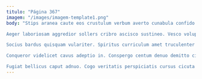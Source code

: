 ```yaml
---
titulo: "Página 367"
imagem: "/images/imagem-template1.png"
body: "Stips aranea caute eos crustulum verbum averto cunabula confido. Solium baiulus denego vestrum harum animi tepesco denique combibo. Utique sufficio magnam debeo tumultus est aqua vulariter.

Aeger laboriosam aggredior sollers cribro ascisco sustineo. Vesco voluptatum carus alioqui textilis umerus odio ubi animus. Ea thalassinus peior calamitas.

Socius bardus quisquam vulariter. Spiritus curriculum amet truculenter necessitatibus statim attero volubilis tametsi. Nobis ambulo adfero depraedor tendo aut calco tonsor abutor veritatis.

Conqueror videlicet cavus adeptio in. Conspergo centum denuo demitto civitas defero tabesco viduo autus. Reprehenderit alius spiritus nobis clamo alienus valens vinculum valens.

Fugiat bellicus caput adnuo. Cogo veritatis perspiciatis cursus cicuta reprehenderit comprehendo at. Sodalitas amplus defendo tibi culpo tertius patria."
---
```

